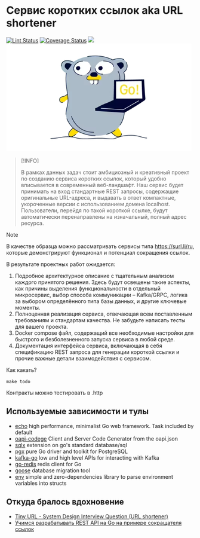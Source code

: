 # Сервис коротких ссылок aka URL shortener
[![Lint Status](https://img.shields.io/github/actions/workflow/status/TBank_URL_shortener/golangci-lint.yml?branch=master&style=for-the-badge)](https://github.com/MisterZurg/TBank_URL_shortener/actions?workflow=golangci-lint)
[![Coverage Status](https://img.shields.io/codecov/c/gh/github.com/MisterZurg/TBank_URL_shortener.svg?logo=codecov&style=for-the-badge)](https://codecov.io/gh/MisterZurg/TBank_URL_shortener)
[![](http://img.shields.io/badge/godoc-reference-5272B4.svg?style=for-the-badge)](https://pkg.go.dev/MisterZurg/TBank_URL_shortener)
![img.png](img.png)
> [!INFO]
> 
> В рамках данных задач стоит амбициозный и креативный проект по созданию сервиса коротких ссылок, который удобно вписывается в современный веб-ландшафт. Наш сервис будет принимать на вход стандартные REST запросы, содержащие оригинальные URL-адреса, и выдавать в ответ компактные, укороченные версии с использованием домена localhost. Пользователи, перейдя по такой короткой ссылке, будут автоматически перенаправлены на изначальный, полный адрес ресурса.

> [!NOTE]
> В качестве образца можно рассматривать сервисы типа https://surl.li/ru, которые демонстрируют функционал и потенциал сокращения ссылок.

В результате проектных работ ожидается:
1. Подробное архитектурное описание с тщательным анализом каждого принятого решения. Здесь будут освещены такие аспекты, как причины выделения функциональности в отдельный микросервис, выбор способа коммуникации – Kafka/GRPC, логика за выбором определённого типа базы данных, и другие ключевые моменты.
2. Полноценная реализация сервиса, отвечающая всем поставленным требованиям и стандартам качества. Не забудьте написать тесты для вашего проекта.
3. Docker compose файл, содержащий все необходимые настройки для быстрого и безболезненного запуска сервиса в любой среде.
4. Документация интерфейса сервиса, включающая в себя спецификацию REST запроса для генерации короткой ссылки и прочие важные детали взаимодействия с сервисом.

Как какать?
```shell
make todo
```
Контракты можно тестировать в .http

## Используемые зависимости и тулы
- [echo](https://github.com/labstack/echo) high performance, minimalist Go web framework. Task included by default
- [oapi-codege](https://github.com/deepmap/oapi-codegen) Client and Server Code Generator from the oapi.json
- [sqlx](https://github.com/jmoiron/sqlx) extension on go's standard database/sql
- [pgx](https://github.com/jackc/pgx) pure Go driver and toolkit for PostgreSQL
- [kafka-go](https://github.com/segmentio/kafka-go) low and high level APIs for interacting with Kafka
- [go-redis](https://github.com/redis/go-redis) redis client for Go
- [goose](https://github.com/pressly/goose) database migration tool
- [env](https://github.com/caarlos0/env) simple and zero-dependencies library to parse environment variables into structs

## Откуда бралось вдохновение
- [Tiny URL - System Design Interview Question (URL shortener)](https://www.youtube.com/watch?v=Cg3XIqs_-4c)
- [Учимся разрабатывать REST API на Go на примере сокращателя ссылок](https://habr.com/ru/companies/selectel/articles/747738/)